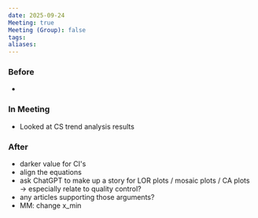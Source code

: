 ```yaml
---
date: 2025-09-24
Meeting: true
Meeting (Group): false
tags: 
aliases:
---
```


### Before
- 

### In Meeting
-  Looked at CS trend analysis results

### After
- darker value for CI's
- align the equations
- ask ChatGPT to make up a story for LOR plots / mosaic plots / CA plots → especially relate to quality control?
- any articles supporting those arguments?
- MM: change x_min